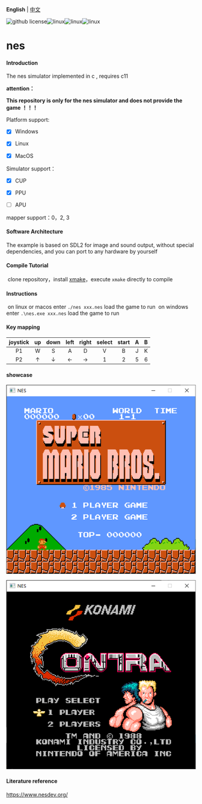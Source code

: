 **English** | [中文](./README_zh.md) 

![github license](https://img.shields.io/github/license/Dozingfiretruck/nes)![linux](https://github.com/Dozingfiretruck/nes/actions/workflows/windows.yml/badge.svg?branch=master)![linux](https://github.com/Dozingfiretruck/nes/actions/workflows/linux.yml/badge.svg?branch=master)![linux](https://github.com/Dozingfiretruck/nes/actions/workflows/macos.yml/badge.svg?branch=master)



# nes

#### Introduction
The nes simulator implemented in c , requires c11

**attention：**

**This repository is only for the nes simulator and does not provide the game ！！！**

Platform support:

- [x] Windows

- [x] Linux

- [x] MacOS

Simulator support：

- [x] CUP

- [x] PPU

- [ ] APU

mapper  support：0，2, 3

#### Software Architecture
The example is based on SDL2 for image and sound output, without special dependencies, and you can port to any hardware by yourself


#### Compile Tutorial

​	clone repository，install [xmake](https://github.com/xmake-io/xmake)，execute `xmake` directly to compile

#### Instructions

​	on linux or macos enter  `./nes xxx.nes` load the game to run
​	on windows enter `.\nes.exe xxx.nes` load the game to run



#### Key mapping

| joystick |  up  | down | left | right | select | start |  A   |  B   |
| :------: | :--: | :--: | :--: | :---: | :----: | :---: | :--: | :--: |
|    P1    |  W   |  S   |  A   |   D   |   V    |   B   |  J   |  K   |
|    P2    |  ↑   |  ↓   |  ←   |   →   |   1    |   2   |  5   |  6   |

#### showcase

![super_mario](./doc/super_mario.png)

![contra](./doc/contra.png)



#### Literature reference

https://www.nesdev.org/



